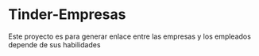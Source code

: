 # Tinder-Empresas
Este proyecto es para generar enlace entre las empresas y los empleados depende de sus habilidades
